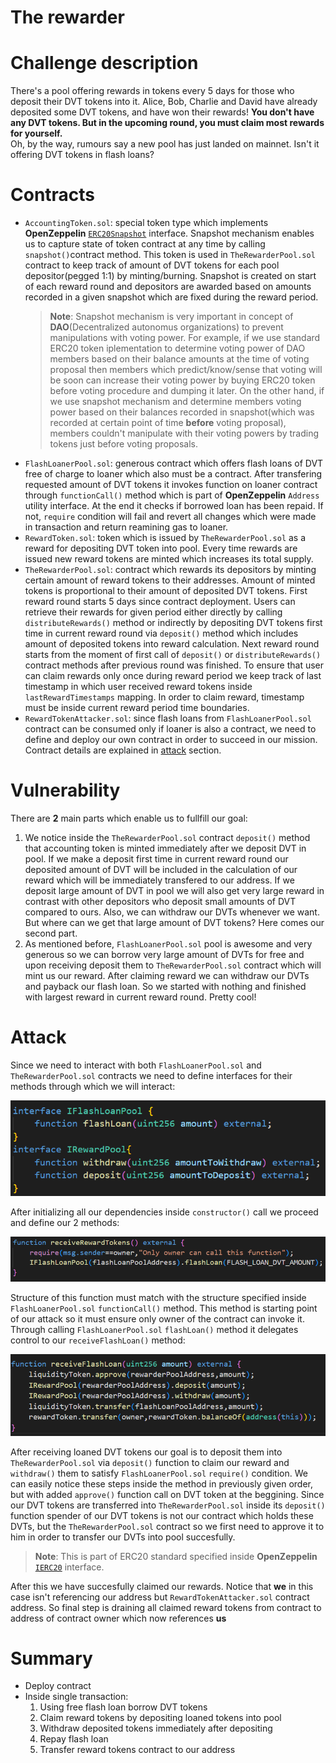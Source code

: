 # The rewarder
# Challenge description
 There's a pool offering rewards in tokens every 5 days for those who deposit their DVT tokens into it. Alice, Bob, Charlie and David have already deposited some DVT tokens, and have won their rewards! **You don't have any DVT tokens. But in the upcoming round, you must claim most rewards for yourself.**  
 Oh, by the way, rumours say a new pool has just landed on mainnet. Isn't it offering DVT tokens in flash loans? 
# Contracts
- `AccountingToken.sol`: special token type which implements **OpenZeppelin** [`ERC20Snapshot`](https://docs.openzeppelin.com/contracts/3.x/api/token/erc20#ERC20Snapshot)  interface. Snapshot mechanism enables us to capture state of token contract at any time by calling `snapshot()`contract method. This token is used in  `TheRewarderPool.sol` contract to keep track of amount of DVT tokens for each pool depositor(pegged 1:1) by minting/burning. Snapshot is created on start of each reward round and depositors are awarded based on amounts recorded in a given snapshot which are fixed during the reward period.
    >**Note**: Snapshot mechanism is very important in concept of **DAO**(Decentralized autonomus organizations) to prevent manipulations with voting power. For example, if we use standard ERC20 token iplementation to determine voting power of DAO members based on their balance amounts at the time of voting proposal then members which predict/know/sense that voting will be soon can increase their voting power by buying ERC20 token before voting procedure and dumping it later. On the other hand, if we use snapshot mechanism and determine members voting power based on their balances recorded in snapshot(which was recorded at certain point of time **before** voting proposal), members couldn't manipulate with their voting powers by trading tokens just before voting proposals.
- `FlashLoanerPool.sol`: generous contract which offers flash loans of DVT free of charge to loaner which also must be a contract. After transfering requested amount of DVT tokens it invokes function on loaner contract through `functionCall()` method which is part of **OpenZeppelin** `Address` utility interface. At the end it checks if borrowed loan has been repaid. If not, `require` condition will fail and revert all changes which were made in transaction and return reamining gas to loaner. 
- `RewardToken.sol`: token which is issued by `TheRewarderPool.sol` as a reward for depositing DVT token into pool. Every time rewards are issued new reward tokens are minted which increases its total supply.
- `TheRewarderPool.sol`: contract which rewards its depositors by minting certain amount of reward tokens to their addresses. Amount of minted tokens is proportional to their amount of deposited DVT tokens. First reward round starts 5 days since contract deployment. Users can retrieve their rewards for given period either directly by calling `distributeRewards()` method or indirectly by depositing DVT tokens first time in current reward round via `deposit()` method which includes amount of deposited tokens into reward calculation. Next reward round starts from the moment of first call of `deposit()` or `distributeRewards()` contract methods after previous round was finished. To ensure that user can claim rewards only once during reward period we keep track of last timestamp in which user received reward tokens inside `lastRewardTimestamps` mapping. In order to claim reward, timestamp must be inside current reward period time boundaries.
- `RewardTokenAttacker.sol`: since flash loans from `FlashLoanerPool.sol` contract can be consumed only if loaner is also a contract, we need to define and deploy our own contract in order to succeed in our mission. Contract details are explained in [attack](#Attack) section.
# Vulnerability
There are **2** main parts which enable us to fullfill our goal:
1) We notice inside the `TheRewarderPool.sol` contract `deposit()` method that accounting token is minted immediately after we deposit DVT in pool. If we make a deposit first time in current reward round our deposited amount of DVT will be included in the calculation of our reward which will be immediately transfered to our address. If we deposit large amount of DVT in pool we will also get very large reward in contrast with other depositors who deposit small amounts of DVT compared to ours. Also, we can withdraw our DVTs whenever we want. But where can we get that large amount of DVT tokens? Here comes our second part.
2) As mentioned before, `FlashLoanerPool.sol` pool is awesome and very generous so we can borrow very large amount of DVTs for free and upon receiving deposit them to `TheRewarderPool.sol` contract which will mint us our reward. After claiming reward we can withdraw our DVTs and payback our flash loan. So we started with nothing and finished with largest reward in current reward round. Pretty cool!
# Attack
Since we need to interact with both `FlashLoanerPool.sol` and `TheRewarderPool.sol` contracts we need to define interfaces for their methods through which we will interact:

![Contract Interfaces](../../images/rewarder/rewarder-img-1.PNG)

After initializing all our dependencies inside `constructor()` call we proceed and define our 2 methods:

![receiveRewardTokens() method](../../images/rewarder/rewarder-img-2.PNG)
   
Structure of this function must match with the structure specified inside `FlashLoanerPool.sol`  `functionCall()` method. This method is starting point of our attack so it must ensure only owner of the contract can invoke it. Through calling `FlashLoanerPool.sol`  `flashLoan()` method it delegates control to our `receiveFlashLoan()` method:

![receiveFlashLoan() method](../../images/rewarder/rewarder-img-3.PNG)
   
After receiving loaned DVT tokens our goal is to deposit them into `TheRewarderPool.sol` via `deposit()` function to claim our reward and `withdraw()` them  to satisfy `FlashLoanerPool.sol` `require()` condition. We can easily notice these steps inside the method in previously given order, but with added `approve()` function call on DVT token at the beggining. Since our DVT tokens are transferred into `TheRewarderPool.sol` inside its `deposit()` function spender of our DVT tokens is not our contract which holds these DVTs, but the `TheRewarderPool.sol` contract so we first need to approve it to him in order to transfer our DVTs into pool succesfully.
>**Note**: This is part of ERC20 standard specified inside **OpenZeppelin** [`IERC20`](https://docs.openzeppelin.com/contracts/3.x/api/token/erc20#IERC20) interface.
    
After this we have succesfully claimed our rewards. Notice that **we** in this case isn't referencing our address but `RewardTokenAttacker.sol` contract address. So final step is draining all claimed reward tokens from contract to address of contract owner which now references **us**

# Summary
- Deploy contract
- Inside single transaction:
    1) Using free flash loan borrow DVT tokens
    2) Claim reward tokens by depositing loaned tokens into pool
    3) Withdraw deposited tokens immediately after depositing
    4) Repay flash loan
    5) Transfer reward tokens contract to our address
